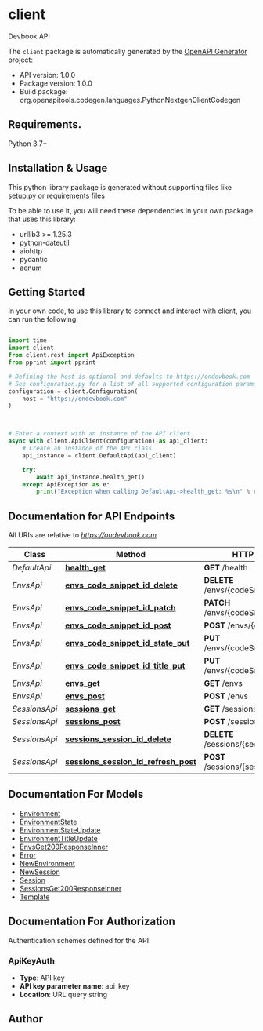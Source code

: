 # client
Devbook API

The `client` package is automatically generated by the [OpenAPI Generator](https://openapi-generator.tech) project:

- API version: 1.0.0
- Package version: 1.0.0
- Build package: org.openapitools.codegen.languages.PythonNextgenClientCodegen

## Requirements.

Python 3.7+

## Installation & Usage

This python library package is generated without supporting files like setup.py or requirements files

To be able to use it, you will need these dependencies in your own package that uses this library:

* urllib3 >= 1.25.3
* python-dateutil
* aiohttp
* pydantic
* aenum

## Getting Started

In your own code, to use this library to connect and interact with client,
you can run the following:

```python

import time
import client
from client.rest import ApiException
from pprint import pprint

# Defining the host is optional and defaults to https://ondevbook.com
# See configuration.py for a list of all supported configuration parameters.
configuration = client.Configuration(
    host = "https://ondevbook.com"
)



# Enter a context with an instance of the API client
async with client.ApiClient(configuration) as api_client:
    # Create an instance of the API class
    api_instance = client.DefaultApi(api_client)

    try:
        await api_instance.health_get()
    except ApiException as e:
        print("Exception when calling DefaultApi->health_get: %s\n" % e)

```

## Documentation for API Endpoints

All URIs are relative to *https://ondevbook.com*

Class | Method | HTTP request | Description
------------ | ------------- | ------------- | -------------
*DefaultApi* | [**health_get**](client/docs/DefaultApi.md#health_get) | **GET** /health | 
*EnvsApi* | [**envs_code_snippet_id_delete**](client/docs/EnvsApi.md#envs_code_snippet_id_delete) | **DELETE** /envs/{codeSnippetID} | 
*EnvsApi* | [**envs_code_snippet_id_patch**](client/docs/EnvsApi.md#envs_code_snippet_id_patch) | **PATCH** /envs/{codeSnippetID} | 
*EnvsApi* | [**envs_code_snippet_id_post**](client/docs/EnvsApi.md#envs_code_snippet_id_post) | **POST** /envs/{codeSnippetID} | 
*EnvsApi* | [**envs_code_snippet_id_state_put**](client/docs/EnvsApi.md#envs_code_snippet_id_state_put) | **PUT** /envs/{codeSnippetID}/state | 
*EnvsApi* | [**envs_code_snippet_id_title_put**](client/docs/EnvsApi.md#envs_code_snippet_id_title_put) | **PUT** /envs/{codeSnippetID}/title | 
*EnvsApi* | [**envs_get**](client/docs/EnvsApi.md#envs_get) | **GET** /envs | 
*EnvsApi* | [**envs_post**](client/docs/EnvsApi.md#envs_post) | **POST** /envs | 
*SessionsApi* | [**sessions_get**](client/docs/SessionsApi.md#sessions_get) | **GET** /sessions | 
*SessionsApi* | [**sessions_post**](client/docs/SessionsApi.md#sessions_post) | **POST** /sessions | 
*SessionsApi* | [**sessions_session_id_delete**](client/docs/SessionsApi.md#sessions_session_id_delete) | **DELETE** /sessions/{sessionID} | 
*SessionsApi* | [**sessions_session_id_refresh_post**](client/docs/SessionsApi.md#sessions_session_id_refresh_post) | **POST** /sessions/{sessionID}/refresh | 


## Documentation For Models

 - [Environment](client/docs/Environment.md)
 - [EnvironmentState](client/docs/EnvironmentState.md)
 - [EnvironmentStateUpdate](client/docs/EnvironmentStateUpdate.md)
 - [EnvironmentTitleUpdate](client/docs/EnvironmentTitleUpdate.md)
 - [EnvsGet200ResponseInner](client/docs/EnvsGet200ResponseInner.md)
 - [Error](client/docs/Error.md)
 - [NewEnvironment](client/docs/NewEnvironment.md)
 - [NewSession](client/docs/NewSession.md)
 - [Session](client/docs/Session.md)
 - [SessionsGet200ResponseInner](client/docs/SessionsGet200ResponseInner.md)
 - [Template](client/docs/Template.md)


<a id="documentation-for-authorization"></a>
## Documentation For Authorization


Authentication schemes defined for the API:
<a id="ApiKeyAuth"></a>
### ApiKeyAuth

- **Type**: API key
- **API key parameter name**: api_key
- **Location**: URL query string


## Author




